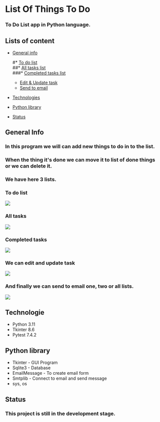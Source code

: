 # List Of Things To Do
### To Do List app in Python language.


## Lists of content
* [General info](https://github.com/GabrielKozlowski/To_Do_List/blob/master/README.md#general-info)
  
    #* [To do list](https://github.com/GabrielKozlowski/To_Do_List/blob/master/README.md#to-do-list)  
    ##* [All tasks list](https://github.com/GabrielKozlowski/To_Do_List/blob/master/README.md#all-tasks)  
    ###* [Completed tasks list](https://github.com/GabrielKozlowski/To_Do_List/blob/master/README.md#completed-tasks)  
    * [Edit & Update task](https://github.com/GabrielKozlowski/To_Do_List/blob/master/README.md#we-can-edit-and-update-task)  
    * [Send to email](https://github.com/GabrielKozlowski/To_Do_List/blob/master/README.md#and-finally-we-can-send-to-email-one-two-or-all-lists)
      
* [Technologies](https://github.com/GabrielKozlowski/To_Do_List/blob/master/README.md#technologie)
* [Python library](https://github.com/GabrielKozlowski/To_Do_List/blob/master/README.md#python-library)
* [Status](https://github.com/GabrielKozlowski/To_Do_List/blob/master/README.md#status)


## General Info

### In this program we will can add new things to do in to the list. 
### When the thing it's done we can move it to list of done things or we can delete it.
### We have here 3 lists.

### To do list
<img src="/images/to_do_tasks.png">

### All tasks
<img src="/images/all_tasks.png">

### Completed tasks
<img src="/images/completed_tasks.png">

### We can edit and update task
<img src="/images/update_task.png">


### And finally we can send to email one, two or all lists.
<img src="/images/send_email.png">


## Technologie

<ul>
    <li>Python 3.11</li>
    <li>Tkinter 8.6</li>
    <li>Pytest 7.4.2</li>
</ul>


## Python library

<ul>
    <li>Tkinter - GUI Program</li>
    <li>Sqlite3 - Database </li>
    <li>EmailMessage - To create email form</li>
    <li>Smtplib - Connect to email and send message</li>
    <li>sys, os</li>
</ul>


## Status

### This project is still in the development stage.




